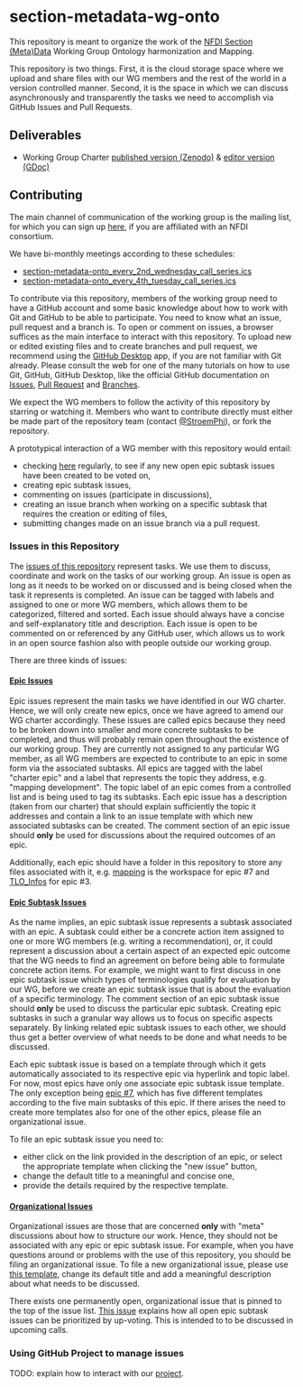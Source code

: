 # section-metadata-wg-onto

This repository is meant to organize the work of the [NFDI Section (Meta)Data](https://www.nfdi.de/section-metadata/) Working Group Ontology harmonization 
and Mapping.

This repository is two things. First, it is the cloud storage space where we upload and share files with our WG
members and the rest of the world in a version controlled manner. Second, it is the space in which we can discuss 
asynchronously and transparently the tasks we need to accomplish via GitHub Issues and Pull Requests.

## Deliverables
* Working Group Charter [published version (Zenodo)](https://zenodo.org/doi/10.5281/zenodo.6726518) & [editor version (GDoc)](https://docs.google.com/document/d/1GUh7K0Sy8tyrKZ4-BEizb-9Qa0tt3uzE)

## Contributing
The main channel of communication of the working group is the mailing list, for which you can sign up [here](https://lists.nfdi.de/postorius/lists/section-metadata-wg-onto.lists.nfdi.de/), 
if you are affiliated with an NFDI consortium.

We have bi-monthly meetings according to these schedules:
* [section-metadata-onto_every_2nd_wednesday_call_series.ics](section-metadata-onto_every_2nd_wednesday_call_series.ics)
* [section-metadata-onto_every_4th_tuesday_call_series.ics](section-metadata-onto_every_4th_tuesday_call_series.ics)

To contribute via this repository, members of the working group need to have a GitHub account and some basic knowledge 
about how to work with Git and GitHub to be able to participate. You need to know what an issue, pull request and a branch is.
To open or comment on issues, a browser suffices as the main interface to interact with this repository. 
To upload new or edited existing files and to create branches and pull request, we recommend using the 
[GitHub Desktop](https://desktop.github.com/) app, if you are not familiar with Git already. 
Please consult the web for one of the many tutorials on how to use Git, GitHub, GitHub Desktop, like the official 
GitHub documentation on [Issues](https://docs.github.com/en/issues/tracking-your-work-with-issues), [Pull Request](https://docs.github.com/en/pull-requests/collaborating-with-pull-requests/proposing-changes-to-your-work-with-pull-requests/creating-a-pull-request) and [Branches](https://docs.github.com/en/pull-requests/collaborating-with-pull-requests/proposing-changes-to-your-work-with-pull-requests/about-branches). 

We expect the WG members to follow the activity of this repository by starring or watching it. Members who want to
contribute directly must either be made part of the repository team (contact [@StroemPhi](https://github.com/StroemPhi)),
or fork the repository.

A prototypical interaction of a WG member with this repository would entail:
* checking [here](https://github.com/nfdi-de/section-metadata-wg-onto/issues?q=is%3Aissue+is%3Aopen+sort%3Areactions-%2B1-desc+-label%3A%22charter+epic%22+-label%3A%22organizational%22+) regularly, to see if any new open epic subtask issues have been created to be voted on,
* creating epic subtask issues,
* commenting on issues (participate in discussions),
* creating an issue branch when working on a specific subtask that requires the creation or editing of files,
* submitting changes made on an issue branch via a pull request.

### Issues in this Repository
The [issues of this repository](https://github.com/nfdi-de/section-metadata-wg-onto/issues/) represent tasks.
We use them to discuss, coordinate and work on the tasks of our working group. 
An issue is open as long as it needs to be worked on or discussed and is being closed when the task it represents is completed.
An issue can be tagged with labels and assigned to one or more WG members, which allows them to be categorized, 
filtered and sorted. Each issue should always have a concise and self-explanatory title and description. Each issue 
is open to be commented on or referenced by any GitHub user, which allows us to work in an open source fashion also 
with people outside our working group. 

There are three kinds of issues: 

#### [Epic Issues](https://github.com/nfdi-de/section-metadata-wg-onto/issues?q=is%3Aissue+is%3Aopen+label%3A%22charter+epic%22)
Epic issues represent the main tasks we have identified in our WG charter. Hence, we will only create new epics, 
once we have agreed to amend our WG charter accordingly. These issues are called epics because they need 
to be broken down into smaller and more concrete subtasks to be completed, and thus will probably remain open 
throughout the existence of our working group. They are currently not assigned to any particular WG member, 
as all WG members are expected to contribute to an epic in some form via the associated subtasks.
All epics are tagged with the label "charter epic" and a label that represents the topic they address, e.g. "mapping 
development". The topic label of an epic comes from a controlled list and is being used to tag its subtasks. 
Each epic issue has a description (taken from our charter) that should explain sufficiently the topic it addresses and 
contain a link to an issue template with which new associated subtasks can be created.
The comment section of an epic issue should **only** be used for discussions about the required outcomes of an epic.

Additionally, each epic should have a folder in this repository to store any files associated with it, 
e.g. [mapping](mapping) is the workspace for epic #7 and [TLO_Infos](TLO_Infos) for epic #3.

#### [Epic Subtask Issues](https://github.com/nfdi-de/section-metadata-wg-onto/issues?q=is%3Aissue+is%3Aopen+sort%3Areactions-%2B1-desc+-label%3A%22charter+epic%22+-label%3A%22organizational%22+)
As the name implies, an epic subtask issue represents a subtask associated with an epic. A subtask could either be a 
concrete action item assigned to one or more WG members (e.g. writing a recommendation), or, it could represent a 
discussion about a certain aspect of an expected epic outcome that the WG needs to find an agreement on before being 
able to formulate concrete action items. For example, we might want to first discuss in one epic subtask issue 
which types of terminologies qualify for evaluation by our WG, before we create an epic subtask issue that is about 
the evaluation of a specific terminology. The comment section of an epic subtask issue should **only** be used to 
discuss the particular epic subtask. Creating epic subtasks in such a granular way allows us to focus on specific
aspects separately. By linking related epic subtask issues to each other, we should thus get a better overview of what
needs to be done and what needs to be discussed.

Each epic subtask issue is based on a template through which it gets automatically associated to its respective epic 
via hyperlink and topic label. For now, most epics have only one associate epic subtask issue template. The only exception being 
[epic #7](https://github.com/nfdi-de/section-metadata-wg-onto/issues/7), which has five different templates according to the five main subtasks of this epic. If there arises the 
need to create more templates also for one of the other epics, please file an organizational issue.

To file an epic subtask issue you need to:
* either click on the link provided in the description of an epic, or select the appropriate template when clicking
  the "new issue" button,
* change the default title to a meaningful and concise one,
* provide the details required by the respective template.

#### [Organizational Issues](https://github.com/nfdi-de/section-metadata-wg-onto/issues?q=is%3Aissue+is%3Aopen+label%3Aorganizational)
Organizational issues are those that are concerned **only** with "meta" discussions about how to structure our work.
Hence, they should not be associated with any epic or epic subtask issue. 
For example, when you have questions around or problems with the use of this repository, you should be filing an 
organizational issue. 
To file a new organizational issue, please use [this template](https://github.com/nfdi-de/section-metadata-wg-onto/issues/new?assignees=&labels=organizational&projects=&template=organizational-issue.md&title=organizational%3A+%5BADD+YOUR+CONCISE+ISSUE+TITLE+HERE%5D), change its default title and add a meaningful 
description about what needs to be discussed.

There exists one permanently open, organizational issue that is pinned to the top of the issue list. [This issue](https://github.com/nfdi-de/section-metadata-wg-onto/issues/12)
explains how all open epic subtask issues can be prioritized by up-voting. This is intended to to be discussed in 
upcoming calls.

### Using GitHub Project to manage issues
TODO: explain how to interact with our [project](https://github.com/orgs/nfdi-de/projects/1).



